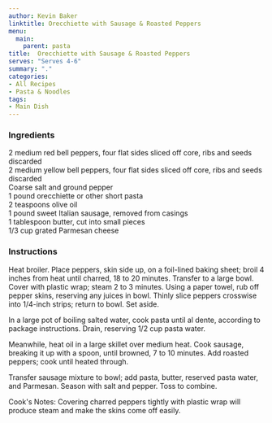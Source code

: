 ```yaml
---
author: Kevin Baker
linktitle: Orecchiette with Sausage & Roasted Peppers
menu:
  main:
    parent: pasta
title:  Orecchiette with Sausage & Roasted Peppers
serves: "Serves 4-6"
summary: "."
categories:
- All Recipes
- Pasta & Noodles
tags: 
- Main Dish
---
```

### Ingredients

<div class="ingredient-list">

2 medium red bell peppers, four flat sides sliced off core, ribs and seeds discarded  
2 medium yellow bell peppers, four flat sides sliced off core, ribs and seeds discarded  
Coarse salt and ground pepper  
1 pound orecchiette or other short pasta  
2 teaspoons olive oil  
1 pound sweet Italian sausage, removed from casings  
1 tablespoon butter, cut into small pieces  
1/3 cup grated Parmesan cheese  

</div>

### Instructions
Heat broiler. Place peppers, skin side up, on a foil-lined baking sheet; broil 4 inches from heat until charred, 18 to 20 minutes. Transfer to a large bowl. Cover with plastic wrap; steam 2 to 3 minutes. Using a paper towel, rub off pepper skins, reserving any juices in bowl. Thinly slice peppers crosswise into 1/4-inch strips; return to bowl. Set aside.

In a large pot of boiling salted water, cook pasta until al dente, according to package instructions. Drain, reserving 1/2 cup pasta water.

Meanwhile, heat oil in a large skillet over medium heat. Cook sausage, breaking it up with a spoon, until browned, 7 to 10 minutes. Add roasted peppers; cook until heated through.

Transfer sausage mixture to bowl; add pasta, butter, reserved pasta water, and Parmesan. Season with salt and pepper. Toss to combine.

Cook's Notes: Covering charred peppers tightly with plastic wrap will produce steam and make the skins come off easily.
